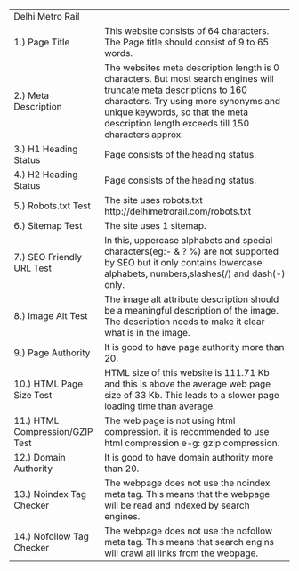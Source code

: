 <html>
<body>
<table>
<tr>
<td colspan="2">Delhi Metro Rail </td></tr>
<tr><td>1.) Page Title</td><td> This website consists of 64 characters. The Page title should consist of 9 to 65 words.</td></tr>
<tr><td>2.) Meta Description</td><td>The websites meta description length is 0 characters. 
But most search engines will truncate meta descriptions to 160 characters. Try using more synonyms and unique keywords,
so that the meta description length exceeds till 150 characters approx.</td></tr>
<tr><td>3.) H1 Heading Status</td><td> Page consists of the heading status.</td></tr>
<tr><td>4.) H2 Heading Status</td><td> Page consists of the heading status.</td></tr>
<tr><td>5.) Robots.txt Test</td><td> The site uses robots.txt http://delhimetrorail.com/robots.txt </td></tr>
<tr><td>6.) Sitemap Test</td><td> The site uses 1 sitemap.</td></tr>
<tr><td>7.) SEO Friendly URL Test</td><td> In this, uppercase alphabets and special characters(eg:- & ? %) are not supported by SEO but it only contains lowercase alphabets, numbers,slashes(/) and dash(-) only.</td></tr>
<tr><td>8.) Image Alt Test</td><td> The image alt attribute description should be a meaningful description of the image. The description needs to make it clear what is in the image.</td></tr>
<tr><td>9.) Page Authority</td><td> It is good to have page authority more than 20.</td></tr>
<tr><td>10.) HTML Page Size Test</td><td> HTML size of this website is 111.71 Kb and this is above the average web page size of 33 Kb. 
This leads to a slower page loading time than average.</td></tr>
<tr><td>11.) HTML Compression/GZIP Test</td><td>The web page is not using html compression. it is recommended to use html compression e-g: gzip compression.</td></tr>
<tr><td>12.) Domain Authority	</td><td>It is good to have domain authority more than 20.</td></tr>
<tr><td>13.) Noindex Tag Checker</td><td> The webpage does not use the noindex meta tag. This means that the webpage will be read and indexed by search engines.</td></tr>
<tr><td>14.) Nofollow Tag Checker	</td><td>The webpage does not use the nofollow meta tag. This means that search engins will crawl all links from the webpage.</td></tr>
</table> 
</body>
</html>
